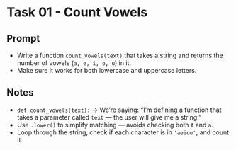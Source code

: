 # Task 01 - Count Vowels

## Prompt
- Write a function `count_vowels(text)` that takes a string and returns the number of vowels (`a, e, i, o, u`) in it.
- Make sure it works for both lowercase and uppercase letters.

## Notes
- `def count_vowels(text):` → We’re saying: “I’m defining a function that takes a parameter called `text` — the user will give me a string.”
- Use `.lower()` to simplify matching — avoids checking both `A` and `a`.
- Loop through the string, check if each character is in `'aeiou'`, and count it.